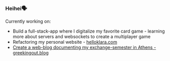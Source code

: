 ### Heihei🗣

Currently working on:
- Build a full-stack-app where I digitalize my favorite card game - learning more about servers and websockets to create a multiplayer game
- Refactoring my personal website -  <a href="https://www.helloklara.com">helloklara.com
- Create a web-blog documenting my exchange-semester in Athens -  <a href="https://greekingout.blog">greekingout.blog

